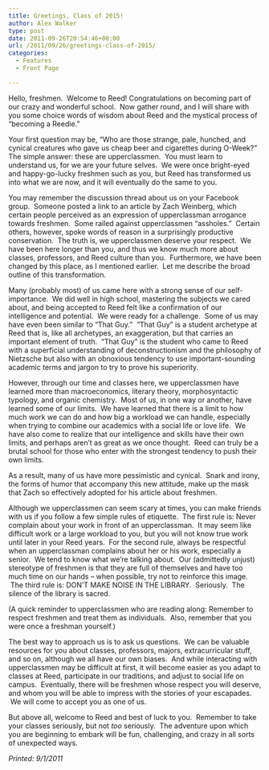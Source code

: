 ```yaml
---
title: Greetings, Class of 2015!
author: Alex Walker
type: post
date: 2011-09-26T20:54:46+00:00
url: /2011/09/26/greetings-class-of-2015/
categories:
  - Features
  - Front Page

---
```

Hello, freshmen.  Welcome to Reed! Congratulations on becoming part of our crazy and wonderful school.  Now gather round, and I will share with you some choice words of wisdom about Reed and the mystical process of “becoming a Reedie.”

Your first question may be, “Who are those strange, pale, hunched, and cynical creatures who gave us cheap beer and cigarettes during O-Week?” The simple answer: these are upperclassmen.  You must learn to understand us, for we are your future selves.  We were once bright-eyed and happy-go-lucky freshmen such as you, but Reed has transformed us into what we are now, and it will eventually do the same to you.

You may remember the discussion thread about us on your Facebook group.  Someone posted a link to an article by Zach Weinberg, which certain people perceived as an expression of upperclassman arrogance towards freshmen.  Some railed against upperclassmen “assholes.”  Certain others, however, spoke words of reason in a surprisingly productive conservation.  The truth is, we upperclassmen deserve your respect.  We have been here longer than you, and thus we know much more about classes, professors, and Reed culture than you.  Furthermore, we have been changed by this place, as I mentioned earlier.  Let me describe the broad outline of this transformation.

Many (probably most) of us came here with a strong sense of our self-importance.  We did well in high school, mastering the subjects we cared about, and being accepted to Reed felt like a confirmation of our intelligence and potential.  We were ready for a challenge.  Some of us may have even been similar to “That Guy.”  “That Guy” is a student archetype at Reed that is, like all archetypes, an exaggeration, but that carries an important element of truth.  “That Guy” is the student who came to Reed with a superficial understanding of deconstructionism and the philosophy of Nietzsche but also with an obnoxious tendency to use important-sounding academic terms and jargon to try to prove his superiority.

However, through our time and classes here, we upperclassmen have learned more than macroeconomics, literary theory, morphosyntactic typology, and organic chemistry.  Most of us, in one way or another, have learned some of our limits.  We have learned that there is a limit to how much work we can do and how big a workload we can handle, especially when trying to combine our academics with a social life or love life.  We have also come to realize that our intelligence and skills have their own limits, and perhaps aren’t as great as we once thought.  Reed can truly be a brutal school for those who enter with the strongest tendency to push their own limits.

As a result, many of us have more pessimistic and cynical.  Snark and irony, the forms of humor that accompany this new attitude, make up the mask that Zach so effectively adopted for his article about freshmen.

Although we upperclassmen can seem scary at times, you can make friends with us if you follow a few simple rules of etiquette.  The first rule is: Never complain about your work in front of an upperclassman.  It may seem like difficult work or a large workload to you, but you will not know true work until later in your Reed years.  For the second rule, always be respectful when an upperclassman complains about her or his work, especially a senior.  We tend to know what we’re talking about.  Our (admittedly unjust) stereotype of freshmen is that they are full of themselves and have too much time on our hands – when possible, try not to reinforce this image.  The third rule is: DON’T MAKE NOISE IN THE LIBRARY.  Seriously.  The silence of the library is sacred.

(A quick reminder to upperclassmen who are reading along: Remember to respect freshmen and treat them as individuals.  Also, remember that you were once a freshman yourself.)

The best way to approach us is to ask us questions.  We can be valuable resources for you about classes, professors, majors, extracurricular stuff, and so on, although we all have our own biases.  And while interacting with upperclassmen may be difficult at first, it will become easier as you adapt to classes at Reed, participate in our traditions, and adjust to social life on campus.  Eventually, there will be freshmen whose respect you will deserve, and whom you will be able to impress with the stories of your escapades.  We will come to accept you as one of us.

But above all, welcome to Reed and best of luck to you.  Remember to take your classes seriously, but not _too_ seriously.  The adventure upon which you are beginning to embark will be fun, challenging, and crazy in all sorts of unexpected ways.

_Printed: 9/1/2011_